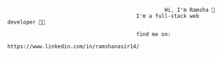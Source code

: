                                                                        
                                                      Hi, I'm Ramsha 👋
                                             I'm a full-stack web developer 👩‍💻
                                                                        
                                             find me on:
                                             https://www.linkedin.com/in/ramshanasir14/
                                             
